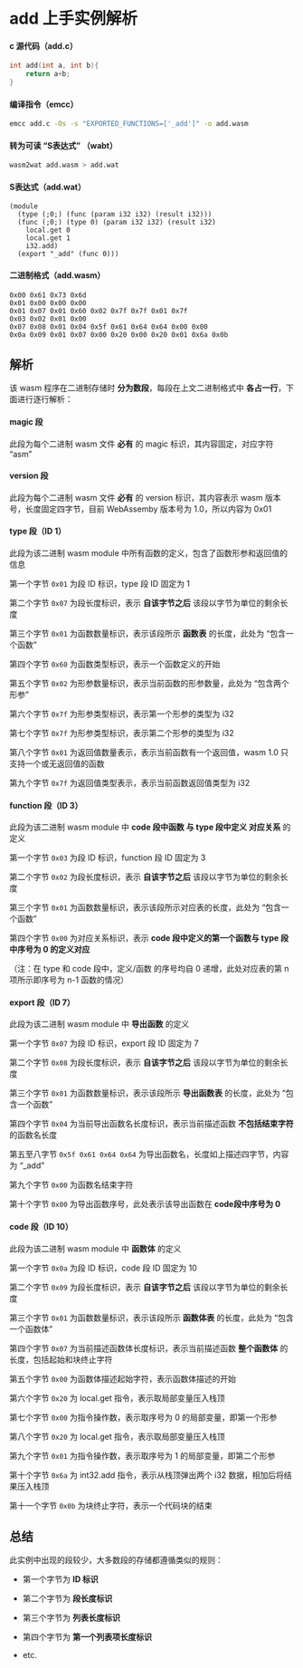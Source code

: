 # add 上手实例解析

#### c 源代码（add.c）

```c
int add(int a, int b){
    return a+b;
}
```



#### 编译指令（emcc）

```bash
emcc add.c -Os -s "EXPORTED_FUNCTIONS=['_add']" -o add.wasm
```



#### 转为可读 “S表达式” （wabt）

```bash
wasm2wat add.wasm > add.wat
```



#### S表达式（add.wat）

```
(module
  (type (;0;) (func (param i32 i32) (result i32)))
  (func (;0;) (type 0) (param i32 i32) (result i32)
    local.get 0
    local.get 1
    i32.add)
  (export "_add" (func 0)))
```



#### 二进制格式（add.wasm）

```
0x00 0x61 0x73 0x6d
0x01 0x00 0x00 0x00
0x01 0x07 0x01 0x60 0x02 0x7f 0x7f 0x01 0x7f
0x03 0x02 0x01 0x00
0x07 0x08 0x01 0x04 0x5f 0x61 0x64 0x64 0x00 0x00
0x0a 0x09 0x01 0x07 0x00 0x20 0x00 0x20 0x01 0x6a 0x0b
```



## 解析

该 wasm 程序在二进制存储时 **分为数段**，每段在上文二进制格式中 **各占一行**，下面进行逐行解析：

#### magic 段

此段为每个二进制 wasm 文件 **必有** 的 magic 标识，其内容固定，对应字符 “asm”

#### version 段

此段为每个二进制 wasm 文件 **必有** 的 version 标识，其内容表示 wasm 版本号，长度固定四字节，目前 WebAssemby 版本号为 1.0，所以内容为 0x01

#### type 段（ID 1）

此段为该二进制 wasm module 中所有函数的定义，包含了函数形参和返回值的信息

第一个字节 `0x01` 为段 ID 标识，type 段 ID 固定为 1

第二个字节 `0x07` 为段长度标识，表示 **自该字节之后** 该段以字节为单位的剩余长度

第三个字节 `0x01` 为函数数量标识，表示该段所示 **函数表** 的长度，此处为 “包含一个函数”

第四个字节 `0x60` 为函数类型标识，表示一个函数定义的开始

第五个字节 `0x02` 为形参数量标识，表示当前函数的形参数量，此处为 “包含两个形参”

第六个字节 `0x7f` 为形参类型标识，表示第一个形参的类型为 i32

第七个字节 `0x7f` 为形参类型标识，表示第二个形参的类型为 i32

第八个字节 `0x01` 为返回值数量表示，表示当前函数有一个返回值，wasm 1.0 只支持一个或无返回值的函数

第九个字节 `0x7f` 为返回值类型表示，表示当前函数返回值类型为 i32

#### function 段（ID 3）

此段为该二进制 wasm module 中 **code 段中函数 与 type 段中定义 对应关系** 的定义

第一个字节 `0x03` 为段 ID 标识，function 段 ID 固定为 3

第二个字节 `0x02` 为段长度标识，表示 **自该字节之后** 该段以字节为单位的剩余长度

第三个字节 `0x01` 为函数数量标识，表示该段所示对应表的长度，此处为 “包含一个函数”

第四个字节 `0x00` 为对应关系标识，表示 **code 段中定义的第一个函数与 type 段中序号为 0 的定义对应**

（注：在 type 和 code 段中，定义/函数 的序号均自 0 递增，此处对应表的第 n 项所示即序号为 n-1 函数的情况）

#### export 段（ID 7）

此段为该二进制 wasm module 中 **导出函数** 的定义

第一个字节 `0x07` 为段 ID 标识，export 段 ID 固定为 7

第二个字节 `0x08` 为段长度标识，表示 **自该字节之后** 该段以字节为单位的剩余长度

第三个字节 `0x01` 为函数数量标识，表示该段所示 **导出函数表** 的长度，此处为 “包含一个函数”

第四个字节 `0x04` 为当前导出函数名长度标识，表示当前描述函数 **不包括结束字符** 的函数名长度

第五至八字节 `0x5f 0x61 0x64 0x64` 为导出函数名，长度如上描述四字节，内容为 “_add”

第九个字节 `0x00` 为函数名结束字符

第十个字节 `0x00` 为导出函数序号，此处表示该导出函数在 **code段中序号为 0**

#### code 段（ID 10）

此段为该二进制 wasm module 中 **函数体** 的定义

第一个字节 `0x0a` 为段 ID 标识，code 段 ID 固定为 10

第二个字节 `0x09` 为段长度标识，表示 **自该字节之后** 该段以字节为单位的剩余长度

第三个字节 `0x01` 为函数数量标识，表示该段所示 **函数体表** 的长度，此处为 “包含一个函数体”

第四个字节 `0x07` 为当前描述函数体长度标识，表示当前描述函数 **整个函数体** 的长度，包括起始和块终止字符

第五个字节 `0x00` 为函数体描述起始字符，表示函数体描述的开始

第六个字节 `0x20` 为 local.get 指令，表示取局部变量压入栈顶

第七个字节 `0x00` 为指令操作数，表示取序号为 0 的局部变量，即第一个形参

第八个字节 `0x20` 为 local.get 指令，表示取局部变量压入栈顶

第九个字节 `0x01` 为指令操作数，表示取序号为 1 的局部变量，即第二个形参

第十个字节 `0x6a` 为 int32.add 指令，表示从栈顶弹出两个 i32 数据，相加后将结果压入栈顶

第十一个字节 `0x0b` 为块终止字符，表示一个代码块的结束



## 总结

此实例中出现的段较少，大多数段的存储都遵循类似的规则：

+ 第一个字节为 **ID 标识**
+ 第二个字节为 **段长度标识**
+ 第三个字节为 **列表长度标识**
+ 第四个字节为 **第一个列表项长度标识**

+ etc.